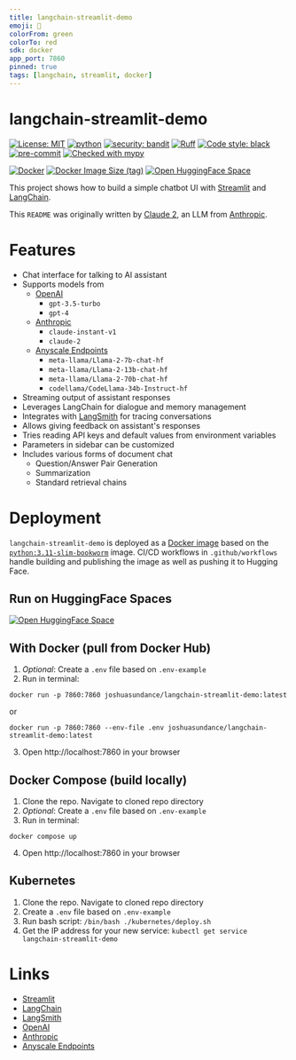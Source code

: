 ```yaml
---
title: langchain-streamlit-demo
emoji: 🦜
colorFrom: green
colorTo: red
sdk: docker
app_port: 7860
pinned: true
tags: [langchain, streamlit, docker]
---
```


# langchain-streamlit-demo

[![License: MIT](https://img.shields.io/badge/License-MIT-yellow.svg)](https://opensource.org/licenses/MIT)
[![python](https://img.shields.io/badge/Python-3.11-3776AB.svg?style=flat&logo=python&logoColor=white)](https://www.python.org)
[![security: bandit](https://img.shields.io/badge/security-bandit-yellow.svg)](https://github.com/PyCQA/bandit)
[![Ruff](https://img.shields.io/endpoint?url=https://raw.githubusercontent.com/charliermarsh/ruff/main/assets/badge/v1.json)](https://github.com/charliermarsh/ruff)
[![Code style: black](https://img.shields.io/badge/code%20style-black-000000.svg)](https://github.com/psf/black)
[![pre-commit](https://img.shields.io/badge/pre--commit-enabled-brightgreen?logo=pre-commit&logoColor=white)](https://github.com/pre-commit/pre-commit)
[![Checked with mypy](http://www.mypy-lang.org/static/mypy_badge.svg)](http://mypy-lang.org/)

[![Docker](https://img.shields.io/badge/docker-%230db7ed.svg?&logo=docker&logoColor=white)](https://hub.docker.com/r/joshuasundance/langchain-streamlit-demo)
[![Docker Image Size (tag)](https://img.shields.io/docker/image-size/joshuasundance/langchain-streamlit-demo/latest)](https://hub.docker.com/r/joshuasundance/langchain-streamlit-demo)
[![Open HuggingFace Space](https://huggingface.co/datasets/huggingface/badges/raw/main/open-in-hf-spaces-sm.svg)](https://huggingface.co/spaces/joshuasundance/langchain-streamlit-demo)


This project shows how to build a simple chatbot UI with [Streamlit](https://streamlit.io) and [LangChain](https://langchain.com).

This `README` was originally written by [Claude 2](https://www.anthropic.com/index/claude-2), an LLM from [Anthropic](https://www.anthropic.com/).

# Features
- Chat interface for talking to AI assistant
- Supports models from
  - [OpenAI](https://openai.com/)
    - `gpt-3.5-turbo`
    - `gpt-4`
  - [Anthropic](https://www.anthropic.com/)
    - `claude-instant-v1`
    - `claude-2`
  - [Anyscale Endpoints](https://endpoints.anyscale.com/)
    - `meta-llama/Llama-2-7b-chat-hf`
    - `meta-llama/Llama-2-13b-chat-hf`
    - `meta-llama/Llama-2-70b-chat-hf`
    - `codellama/CodeLlama-34b-Instruct-hf`
- Streaming output of assistant responses
- Leverages LangChain for dialogue and memory management
- Integrates with [LangSmith](https://smith.langchain.com) for tracing conversations
- Allows giving feedback on assistant's responses
- Tries reading API keys and default values from environment variables
- Parameters in sidebar can be customized
- Includes various forms of document chat
  - Question/Answer Pair Generation
  - Summarization
  - Standard retrieval chains

# Deployment
`langchain-streamlit-demo` is deployed as a [Docker image](https://hub.docker.com/r/joshuasundance/langchain-streamlit-demo) based on the [`python:3.11-slim-bookworm`](https://github.com/docker-library/python/blob/81b6e5f0643965618d633cd6b811bf0879dee360/3.11/slim-bookworm/Dockerfile) image.
CI/CD workflows in `.github/workflows` handle building and publishing the image as well as pushing it to Hugging Face.

## Run on HuggingFace Spaces
[![Open HuggingFace Space](https://huggingface.co/datasets/huggingface/badges/raw/main/open-in-hf-spaces-sm.svg)](https://huggingface.co/spaces/joshuasundance/langchain-streamlit-demo)

## With Docker (pull from Docker Hub)

1. _Optional_: Create a `.env` file based on `.env-example`
2. Run in terminal:

`docker run -p 7860:7860 joshuasundance/langchain-streamlit-demo:latest`

or

`docker run -p 7860:7860 --env-file .env joshuasundance/langchain-streamlit-demo:latest`

3. Open http://localhost:7860 in your browser

## Docker Compose (build locally)
1. Clone the repo. Navigate to cloned repo directory
2. _Optional_: Create a `.env` file based on `.env-example`
3. Run in terminal:

`docker compose up`

4. Open http://localhost:7860 in your browser

## Kubernetes
1. Clone the repo. Navigate to cloned repo directory
2. Create a `.env` file based on `.env-example`
3. Run bash script: `/bin/bash ./kubernetes/deploy.sh`
4. Get the IP address for your new service: `kubectl get service langchain-streamlit-demo`

# Links
- [Streamlit](https://streamlit.io)
- [LangChain](https://langchain.com)
- [LangSmith](https://smith.langchain.com)
- [OpenAI](https://openai.com/)
- [Anthropic](https://www.anthropic.com/)
- [Anyscale Endpoints](https://endpoints.anyscale.com/)
